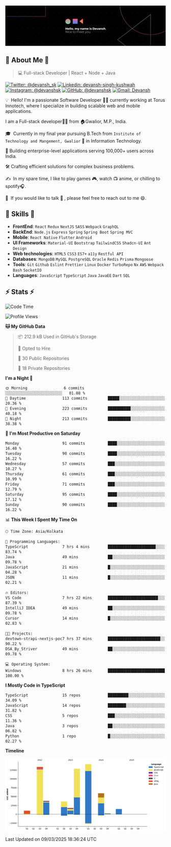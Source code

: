 ![Banner](./Devansh%20Singh%20Banner.png)

## 👋 About Me 👋

> 💻 Full-stack Developer | React + Node + Java

[![Twitter: @devansh_sk](https://img.shields.io/twitter/follow/devansh_sk?style=social)](https://twitter.com/devansh_sk)
[![Linkedin: devansh-singh-kushwah](https://img.shields.io/badge/-Devansh%20Singh%20Kushwah-blue?style=flat-square&logo=Linkedin&logoColor=white&link=https://www.linkedin.com/in/devanshsk/)](https://www.linkedin.com/in/devanshsk/)
[![Instagram: @devanshsk](https://img.shields.io/badge/-devanshsk-E4405F?style=flat-square&logo=instagram&logoColor=white)](https://instagram.com/devanshsk)
[![GitHub: @devanshsk](https://img.shields.io/github/followers/devanshsk?label=follow&style=social)](https://github.com/devanshsk)
[![Gmail: Devansh](https://img.shields.io/badge/Gmail-D14836?style=flat-square&logo=gmail&logoColor=white)](mailto:work.devanshsk@gmail.com)

💡 &nbsp;Hello! I'm a passionate Software Developer 🧑‍💻 currently working at Torus Innotech, where I specialize in building scalable web and mobile applications.

I am a Full-stack developer🧑‍💻 from 🏠Gwalior, M.P., India.

🎓 &nbsp;Currently in my final year pursuing B.Tech from `Institute of Technology and Mangement, Gwalior` 🏫 in Information Technology.

💼 Building enterprise-level applications serving 100,000+ users across India.

🛠️ Crafting efficient solutions for complex business problems.

✍️ &nbsp;In my spare time, I like to play games 🎮, watch 📺 anime, or chilling to spotify🎧.

💬 &nbsp;If you would like to talk 👋 , please feel free to reach out to me 😄.

##  🎉 Skills  🎉
- **FrontEnd**: `React` `Redux` `NextJS` `SASS` `Webpack` `GraphQL`
- **BackEnd**: `Node.js` `Express` `Spring` `Spring Boot` `Spring MVC`
- **Mobile**: `React Native` `Flutter` `Android` 
- **UI Frameworks**: `Material-UI` `Bootstrap` `TailwindCSS` `Shadcn-UI` `Ant Design`
- **Web technologies**: `HTML5` `CSS3` `ES7+` `a11y` `Restful API` 
- **Databases**: `MongoDB` `MySQL` `PostgreSQL` `Oracle` `Redis` `Prisma` `Mongoose`
- **Tools**: `Git` `Github` `Eslint` `Prettier` `Linux` `Docker` `TurboRepo` `Nx` `AWS` `Webpack` `Bash` `SocketIO`
- **Languages**: `JavaScript` `TypeScript` `Java` `JavaEE` `Dart` `SQL`

## ⚡ Stats ⚡
<!--START_SECTION:waka-->
![Code Time](http://img.shields.io/badge/Code%20Time-380%20hrs%2015%20mins-blue)

![Profile Views](http://img.shields.io/badge/Profile%20Views-0-blue)

**🐱 My GitHub Data** 

> 📦 212.9 kB Used in GitHub's Storage 
 > 
> 💼 Opted to Hire
 > 
> 📜 30 Public Repositories 
 > 
> 🔑 18 Private Repositories 
 > 
**I'm a Night 🦉** 

```text
🌞 Morning                6 commits           ░░░░░░░░░░░░░░░░░░░░░░░░░   01.08 % 
🌆 Daytime                113 commits         █████░░░░░░░░░░░░░░░░░░░░   20.36 % 
🌃 Evening                223 commits         ██████████░░░░░░░░░░░░░░░   40.18 % 
🌙 Night                  213 commits         ██████████░░░░░░░░░░░░░░░   38.38 % 
```
📅 **I'm Most Productive on Saturday** 

```text
Monday                   91 commits          ████░░░░░░░░░░░░░░░░░░░░░   16.40 % 
Tuesday                  90 commits          ████░░░░░░░░░░░░░░░░░░░░░   16.22 % 
Wednesday                57 commits          ███░░░░░░░░░░░░░░░░░░░░░░   10.27 % 
Thursday                 61 commits          ███░░░░░░░░░░░░░░░░░░░░░░   10.99 % 
Friday                   71 commits          ███░░░░░░░░░░░░░░░░░░░░░░   12.79 % 
Saturday                 95 commits          ████░░░░░░░░░░░░░░░░░░░░░   17.12 % 
Sunday                   90 commits          ████░░░░░░░░░░░░░░░░░░░░░   16.22 % 
```


📊 **This Week I Spent My Time On** 

```text
🕑︎ Time Zone: Asia/Kolkata

💬 Programming Languages: 
TypeScript               7 hrs 4 mins        █████████████████████░░░░   83.74 % 
Java                     49 mins             ██░░░░░░░░░░░░░░░░░░░░░░░   09.78 % 
JavaScript               21 mins             █░░░░░░░░░░░░░░░░░░░░░░░░   04.28 % 
JSON                     11 mins             █░░░░░░░░░░░░░░░░░░░░░░░░   02.21 % 

🔥 Editors: 
VS Code                  7 hrs 22 mins       ██████████████████████░░░   87.39 % 
IntelliJ IDEA            49 mins             ██░░░░░░░░░░░░░░░░░░░░░░░   09.78 % 
Cursor                   14 mins             █░░░░░░░░░░░░░░░░░░░░░░░░   02.83 % 

🐱‍💻 Projects: 
devtown-strapi-nextjs-poc7 hrs 37 mins       ███████████████████████░░   90.22 % 
DSA_By_Striver           49 mins             ██░░░░░░░░░░░░░░░░░░░░░░░   09.78 % 

💻 Operating System: 
Windows                  8 hrs 26 mins       █████████████████████████   100.00 % 
```

**I Mostly Code in TypeScript** 

```text
TypeScript               15 repos            █████████░░░░░░░░░░░░░░░░   34.09 % 
JavaScript               14 repos            ████████░░░░░░░░░░░░░░░░░   31.82 % 
CSS                      5 repos             ███░░░░░░░░░░░░░░░░░░░░░░   11.36 % 
Java                     3 repos             ██░░░░░░░░░░░░░░░░░░░░░░░   06.82 % 
Python                   1 repo              █░░░░░░░░░░░░░░░░░░░░░░░░   02.27 % 
```



**Timeline**

![Lines of Code chart](https://raw.githubusercontent.com/DevanshSK/DevanshSK/main/assets/bar_graph.png)


 Last Updated on 09/03/2025 18:36:24 UTC
<!--END_SECTION:waka-->
